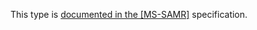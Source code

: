 This type is [documented in the [MS-SAMR]](https://learn.microsoft.com/en-us/openspecs/windows_protocols/ms-samr/74ba8188-6b24-47d9-837e-7210f6dd70a1) specification.
